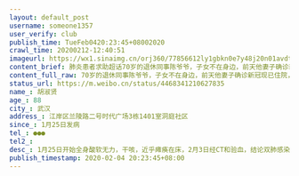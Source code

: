 ```yaml
---
layout: default_post
username: someone1357
user_verify: club
publish_time: TueFeb0420:23:45+08002020
crawl_time: 20200212-12:40:51
imageurl: https://wx1.sinaimg.cn/orj360/77856612ly1gbkn0e7y48j20n01avdt4.jpg,https://wx2.sinaimg.cn/orj360/77856612ly1gbkn0dlknaj20m807xjsc.jpg
content_brief: 肺炎患者求助超话70岁的退休同事陈爷爷，子女不在身边，前天他妻子确诊新冠现已住院，88岁岳母今天也确诊尚未住院，他自己也有不适症状，这么高龄还替家人求医奔波劳累，请帮帮陈爷爷，他希望能先让岳母住院治疗，自己也能隔离，请给几位老人一点希望！【姓名】胡淑贤【年龄】88【所在城市】 ...全文
content_full_raw: 70岁的退休同事陈爷爷，子女不在身边，前天他妻子确诊新冠现已住院，88岁岳母今天也确诊尚未住院，他自己也有不适症状，这么高龄还替家人求医奔波劳累，请帮帮陈爷爷，他希望能先让岳母住院治疗，自己也能隔离，请给几位老人一点希望！【姓名】胡淑贤【年龄】88【所在城市】武汉【所在小区、社区】江岸区兰陵路二号时代广场3栋1401室洞庭社区【患病时间】1月25日发病【联系方式】●●●【其他紧急联系人】【病情描述】1月25日开始全身酸软无力，干咳，近乎瘫痪在床，2月3日经CT和验血，结论双肺感染。
status_url: https://m.weibo.cn/status/4468341210627835
name_: 胡淑贤
age_: 88
city_: 武汉
address_: 江岸区兰陵路二号时代广场3栋1401室洞庭社区
since_: 1月25日发病
tel_: ●●●
tel2_: 
desc_: 1月25日开始全身酸软无力，干咳，近乎瘫痪在床，2月3日经CT和验血，结论双肺感染。
publish_timestamp: 2020-02-04 20:23:45+08:00
---
```

